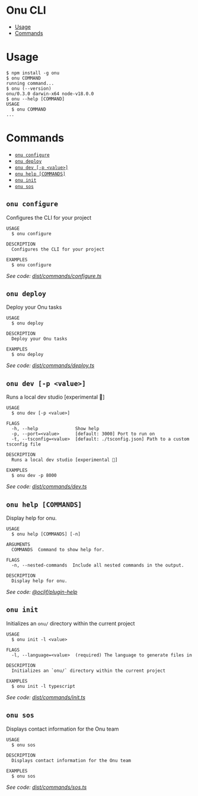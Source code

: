 Onu CLI
=================


<!-- toc -->
* [Usage](#usage)
* [Commands](#commands)
<!-- tocstop -->
# Usage
<!-- usage -->
```sh-session
$ npm install -g onu
$ onu COMMAND
running command...
$ onu (--version)
onu/0.3.0 darwin-x64 node-v18.0.0
$ onu --help [COMMAND]
USAGE
  $ onu COMMAND
...
```
<!-- usagestop -->
# Commands
<!-- commands -->
* [`onu configure`](#onu-configure)
* [`onu deploy`](#onu-deploy)
* [`onu dev [-p <value>]`](#onu-dev--p-value)
* [`onu help [COMMANDS]`](#onu-help-commands)
* [`onu init`](#onu-init)
* [`onu sos`](#onu-sos)

## `onu configure`

Configures the CLI for your project

```
USAGE
  $ onu configure

DESCRIPTION
  Configures the CLI for your project

EXAMPLES
  $ onu configure
```

_See code: [dist/commands/configure.ts](https://github.com/onuhq/onu-cli/blob/v0.3.0/dist/commands/configure.ts)_

## `onu deploy`

Deploy your Onu tasks

```
USAGE
  $ onu deploy

DESCRIPTION
  Deploy your Onu tasks

EXAMPLES
  $ onu deploy
```

_See code: [dist/commands/deploy.ts](https://github.com/onuhq/onu-cli/blob/v0.3.0/dist/commands/deploy.ts)_

## `onu dev [-p <value>]`

Runs a local dev studio [experimental 🧪]

```
USAGE
  $ onu dev [-p <value>]

FLAGS
  -h, --help              Show help
  -p, --port=<value>      [default: 3000] Port to run on
  -t, --tsconfig=<value>  [default: ./tsconfig.json] Path to a custom tsconfig file

DESCRIPTION
  Runs a local dev studio [experimental 🧪]

EXAMPLES
  $ onu dev -p 8000
```

_See code: [dist/commands/dev.ts](https://github.com/onuhq/onu-cli/blob/v0.3.0/dist/commands/dev.ts)_

## `onu help [COMMANDS]`

Display help for onu.

```
USAGE
  $ onu help [COMMANDS] [-n]

ARGUMENTS
  COMMANDS  Command to show help for.

FLAGS
  -n, --nested-commands  Include all nested commands in the output.

DESCRIPTION
  Display help for onu.
```

_See code: [@oclif/plugin-help](https://github.com/oclif/plugin-help/blob/v5.2.8/src/commands/help.ts)_

## `onu init`

Initializes an `onu/` directory within the current project

```
USAGE
  $ onu init -l <value>

FLAGS
  -l, --language=<value>  (required) The language to generate files in

DESCRIPTION
  Initializes an `onu/` directory within the current project

EXAMPLES
  $ onu init -l typescript
```

_See code: [dist/commands/init.ts](https://github.com/onuhq/onu-cli/blob/v0.3.0/dist/commands/init.ts)_

## `onu sos`

Displays contact information for the Onu team

```
USAGE
  $ onu sos

DESCRIPTION
  Displays contact information for the Onu team

EXAMPLES
  $ onu sos
```

_See code: [dist/commands/sos.ts](https://github.com/onuhq/onu-cli/blob/v0.3.0/dist/commands/sos.ts)_
<!-- commandsstop -->
